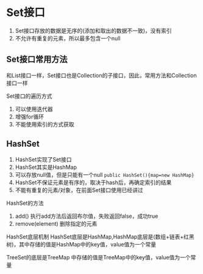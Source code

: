 # Set接口
1. Set接口存放的数据是无序的(添加和取出的数据不一致)，没有索引
2. 不允许有重复的元素，所以最多包含一个null


## Set接口常用方法
和List接口一样，Set接口也是Collection的子接口，因此，常用方法和Collection接口一样

Set接口的遍历方式
1. 可以使用迭代器
2. 增强for循环
3. 不能使用索引的方式获取


## HashSet
1. HashSet实现了Set接口
2. HashSet其实是HashMap
3. 可以存放null值，但是只能有一个null `public HashSet(){map=new HashMap}`
4. HashSet不保证元素是有序的，取决于hash后，再确定索引的结果
5. 不能有重复的元素/对象，在前面Set接口使用已经讲过

HashSet的方法
1. add() 执行add方法后返回布尔值，失败返回false，成功true
2. remove(element) 删除指定的元素

HashSet底层机制
HashSet底层是HashMap,HashMap底层是(数组+链表+红黑树)，其中存储的值是HashMap中的key值，value值为一个常量

TreeSet的底层是TreeMap
中存储的值是TreeMap中的key值，value值为一个常量
